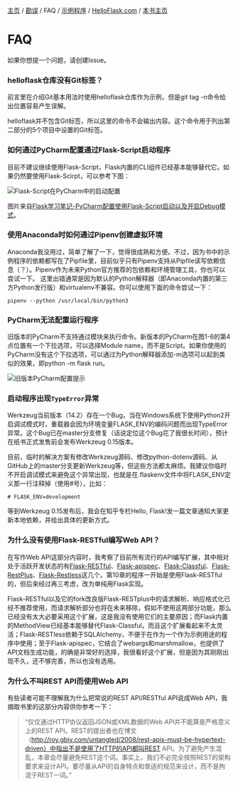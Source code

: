 [主页](https://github.com/greyli/helloflask)
/ [勘误](https://github.com/greyli/helloflask/blob/master/errata/errata.md)
/ FAQ
/ [示例程序](https://github.com/greyli/helloflask/blob/master/demos/)
/ [HelloFlask.com](http://helloflask.com)
/ [本书主页](http://helloflask.com/book)

# FAQ

如果你想提一个问题，请创建Issue。

### helloflask仓库没有Git标签？

前言里在介绍Git基本用法时使用helloflask仓库作为示例，但是git tag -n命令给出位置容易产生误解。

helloflask并不包含Git标签，所以这里的命令不会输出内容。这个命令用于列出第二部分的5个项目中设置的Git标签。

### 如何通过PyCharm配置通过Flask-Script启动程序

目前不建议继续使用Flask-Script，Flask内置的CLI组件已经基本能够替代它。如果仍然要使用Flask-Scirpt，可以参考下图：

![Flask-Script在PyCharm中的启动配置](https://static.oschina.net/uploads/space/2016/0222/105449_Fg6R_1439846.png)

图片来自[Flask学习笔记-PyCharm配置使用Flask-Script启动以及开启Debug模式](https://my.oschina.net/ykbj/blog/618475)。

### 使用Anaconda时如何通过Pipenv创建虚拟环境

Anaconda我没用过，简单了解了一下，觉得很成熟和方便。不过，因为书中的示例程序的依赖都写在了Pipfile里，目前似乎只有Pipenv支持从Pipfile读写依赖信息（？）。Pipenv作为未来Python官方推荐的包依赖和环境管理工具，你也可以尝试一下。
这里出错通常是因为默认的Python解释器（即Anaconda内置的第三方Python发行版）和virtualenv不兼容。你可以使用下面的命令尝试一下：
```
pipenv --python /usr/local/bin/python3
```

### PyCharm无法配置运行程序

旧版本的PyCharm不支持通过模块来执行命令。新版本的PyCharm在图1-6的第4点位置有一个下拉选项，可以选择Module name，而不是Script。如果你使用的PyCharm没有这个下拉选项，可以通过为Python解释器添加-m选项可以起到类似的效果，即python -m flask run。

![旧版本PyCharm配置提示](https://camo.githubusercontent.com/a66b13d20c512156790cd3aa8cd29c4e8ac2740b/687474703a2f2f69322e6276696d672e636f6d2f3635393834312f346564633638333033306161393266372e706e67)

### 启动程序出现`TypeError`异常

Werkzeug当前版本（14.2）存在一个Bug，当在Windows系统下使用Python2开启调试模式时，重载器会因为环境变量FLASK_ENV的编码问题而出现TypeError异常。这个Bug已在master分支修复（话说定位这个Bug花了我很长时间），预计在纸书正式发售前会发布Werkzeug 0.15版本。

目前，临时的解决方案有修改Werkzeug源码、修改python-dotenv源码、从GitHub上的master分支更新Werkzeug等，但这些方法都太麻烦。我建议你临时不开启调试模式来避免这个异常出现，也就是在.flaskenv文件中将FLASK_ENV定义那一行注释掉（使用#号），比如：

```
# FLASK_ENV=development
```
等到Werkzeug 0.15发布后，我会在知乎专栏Hello, Flask!发一篇文章通知大家更新本地依赖，并给出具体的更新方式。

### 为什么没有使用Flask-RESTful编写Web API？

在写作Web API这部分内容时，我考察了目前所有流行的API编写扩展，其中相对处于活跃开发状态的有[Flask-RESTful](https://github.com/flask-restful/flask-restful)、[Flask-apispec](https://github.com/jmcarp/flask-apispec)、[Flask-Classful](https://github.com/teracyhq/flask-classful)、[Flask-RestPlus](https://github.com/noirbizarre/flask-restplus)、[Flask-Restless](https://github.com/jfinkels/flask-restless)这几个。第10章的程序一开始是使用Flask-RESTful的，但后来经过再三考虑，改为单纯用Flask实现。

Flask-RESTful以及它的fork改良版Flask-RESTplus中的请求解析、响应格式化已经不推荐使用，而请求解析部分也将在未来移除，假如不使用这两部分功能，那么已经没有太大必要采用这个扩展，这是我没有使用它们的主要原因；而Flask内置的MethodView已经基本能够替代Flask-Classful，而且这个扩展看起来不太灵活；Flask-RESTless依赖于SQLAlchemy，不便于在作为一个作为示例用途的程序中使用；至于Flask-apispec，它结合了webargs和marshmallow，也提供了API文档生成功能，的确是非常好的选择，我很看好这个扩展，但是因为其刚刚出现不久，还不够完善，所以也没有选用。

### 为什么不叫REST API而使用Web API
有些读者可能不理解我为什么把常说的REST API/RESTful API说成Web API，我摘取书里的这部分内容供你参考一下：

> “仅仅通过HTTP协议返回JSON或XML数据的Web API并不能算是严格意义上的REST API。REST的提出者也在博文（http://roy.gbiv.com/untangled/2008/rest-apis-must-be-hypertext-driven）中指出不是使用了HTTP的API都叫REST API。为了避免产生混乱，本章会尽量避免REST这个词。事实上，我们不必完全按照REST的架构要求来设计API。要尽量从API的自身特点和普适的规范来设计，而不是拘泥于REST一词。”
